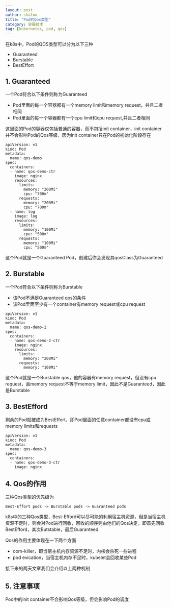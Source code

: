 ```yaml
---
layout: post
author: shalou
title: "Pod的Qos类型"
category: 容器技术
tag: [kubernetes, pod, qos]
---
```


在k8s中，Pod的QOS类型可以分为以下三种

* Guaranteed
* Burstable
* BestEffort

## 1. Guaranteed
一个Pod符合以下条件则称为Guaranteed 

* Pod里面的每一个容器都有一个memory limit和memory request，并且二者相同
* Pod里面的每一个容器都有一个cpu limit和cpu request,并且二者相同


<!-- more -->

这里面的Pod的容器仅包括普通的容器，而不包括init container，init container并不会影响Pod的Qos等级，因为init container只在Pod的初始化阶段存在

```golang
apiVersion: v1
kind: Pod
metadata:
  name: qos-demo
spec:
  containers:
  - name: qos-demo-ctr
    image: nginx
    resources:
      limits:
        memory: "200Mi"
        cpu: "700m"
      requests:
        memory: "200Mi"
        cpu: "700m"
  - name: log
    image: log
    resources:
      limits:
        memory: "100Mi"
        cpu: "500m"
      requests:
        memory: "100Mi"
        cpu: "500m"
```

这个Pod就是一个Guaranteed Pod，创建后你会发现其qosClass为Guaranteed

## 2. Burstable
一个Pod符合以下条件则称为Burstable

* 该Pod不满足Guaranteed qos的条件
* 该Pod里面至少有一个container有memory request或cpu request

```golang
apiVersion: v1
kind: Pod
metadata:
  name: qos-demo-2
spec:
  containers:
  - name: qos-demo-2-ctr
    image: nginx
    resources:
      limits:
        memory: "200Mi"
      requests:
        memory: "100Mi"
```

这个Pod就是一个Burstable qos，他的容器有memory request，但没有cpu request，且memory request不等于memory limit，因此不是Guaranteed，因此是Burstable

## 3. BestEfford

剩余的Pod就被成为BestEffort，即Pod里面的任意container都没有cpu或memory limits和requests

```golang
apiVersion: v1
kind: Pod
metadata:
  name: qos-demo-3
spec:
  containers:
  - name: qos-demo-3-ctr
    image: nginx
```

## 4. Qos的作用
三种Qos类型的优先级为

```
Best-Effort pods -> Burstable pods -> Guaranteed pods
```

k8s中的三种Qos类型，Best-Efford可以尽可能的利用宿主机资源，但是当宿主机资源不足时，则会对Pod进行回收，回收的顺序则由他们的Qos决定，即首先回收BestEfford，其次Butstable，最后Guaranteed

Qos的作用主要体现在一下两个方面

* oom-killer，即当宿主机内存资源不足时，内核会杀死一些进程
* pod evication，当宿主机内存不足时，kubelet会回收某些Pod

接下来的两天文章我们会介绍以上两种机制

## 5. 注意事项

Pod中的init container不会影响Qos等级，但会影响Pod的调度
